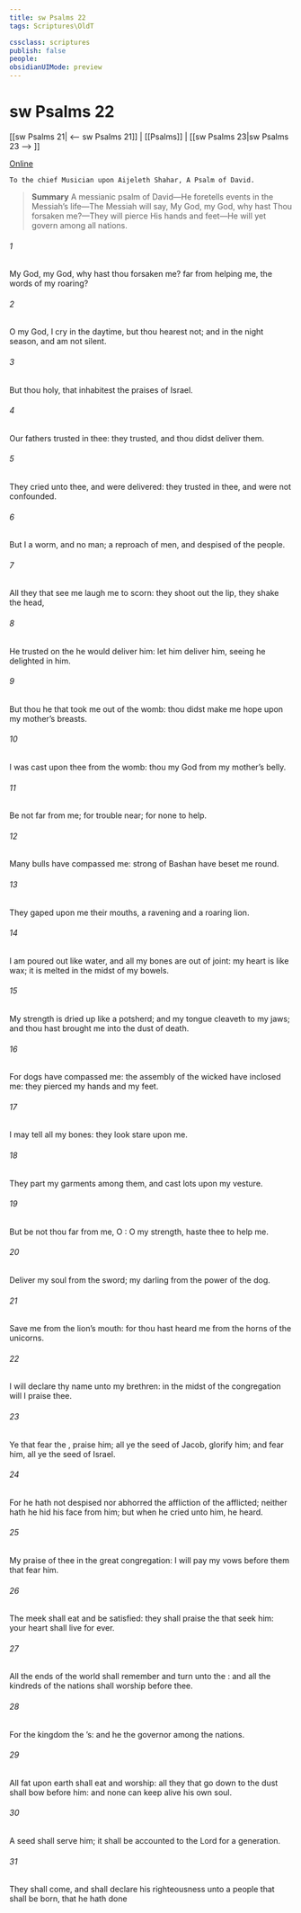 ```yaml
---
title: sw Psalms 22
tags: Scriptures\OldT

cssclass: scriptures
publish: false
people:
obsidianUIMode: preview
---
```


# sw Psalms 22
[[sw Psalms 21| <-- sw Psalms 21]] | [[Psalms]] | [[sw Psalms 23|sw Psalms 23 --> ]]

[Online](https://churchofjesuschrist.org/study/scriptures/ot/ps/22?lang=eng)

```
To the chief Musician upon Aijeleth Shahar, A Psalm of David.
```

> __Summary__
A messianic psalm of David—He foretells events in the Messiah’s life—The Messiah will say, My God, my God, why hast Thou forsaken me?—They will pierce His hands and feet—He will yet govern among all nations.

###### 1 
My God, my God, why hast thou forsaken me?  far from helping me,  the words of my roaring?

###### 2 
O my God, I cry in the daytime, but thou hearest not; and in the night season, and am not silent.

###### 3 
But thou  holy,  that inhabitest the praises of Israel.

###### 4 
Our fathers trusted in thee: they trusted, and thou didst deliver them.

###### 5 
They cried unto thee, and were delivered: they trusted in thee, and were not confounded.

###### 6 
But I  a worm, and no man; a reproach of men, and despised of the people.

###### 7 
All they that see me laugh me to scorn: they shoot out the lip, they shake the head, 

###### 8 
He trusted on the   he would deliver him: let him deliver him, seeing he delighted in him.

###### 9 
But thou  he that took me out of the womb: thou didst make me hope  upon my mother’s breasts.

###### 10 
I was cast upon thee from the womb: thou  my God from my mother’s belly.

###### 11 
Be not far from me; for trouble  near; for  none to help.

###### 12 
Many bulls have compassed me: strong  of Bashan have beset me round.

###### 13 
They gaped upon me  their mouths,  a ravening and a roaring lion.

###### 14 
I am poured out like water, and all my bones are out of joint: my heart is like wax; it is melted in the midst of my bowels.

###### 15 
My strength is dried up like a potsherd; and my tongue cleaveth to my jaws; and thou hast brought me into the dust of death.

###### 16 
For dogs have compassed me: the assembly of the wicked have inclosed me: they pierced my hands and my feet.

###### 17 
I may tell all my bones: they look  stare upon me.

###### 18 
They part my garments among them, and cast lots upon my vesture.

###### 19 
But be not thou far from me, O : O my strength, haste thee to help me.

###### 20 
Deliver my soul from the sword; my darling from the power of the dog.

###### 21 
Save me from the lion’s mouth: for thou hast heard me from the horns of the unicorns.

###### 22 
I will declare thy name unto my brethren: in the midst of the congregation will I praise thee.

###### 23 
Ye that fear the , praise him; all ye the seed of Jacob, glorify him; and fear him, all ye the seed of Israel.

###### 24 
For he hath not despised nor abhorred the affliction of the afflicted; neither hath he hid his face from him; but when he cried unto him, he heard.

###### 25 
My praise  of thee in the great congregation: I will pay my vows before them that fear him.

###### 26 
The meek shall eat and be satisfied: they shall praise the  that seek him: your heart shall live for ever.

###### 27 
All the ends of the world shall remember and turn unto the : and all the kindreds of the nations shall worship before thee.

###### 28 
For the kingdom  the ’s: and he  the governor among the nations.

###### 29 
All  fat upon earth shall eat and worship: all they that go down to the dust shall bow before him: and none can keep alive his own soul.

###### 30 
A seed shall serve him; it shall be accounted to the Lord for a generation.

###### 31 
They shall come, and shall declare his righteousness unto a people that shall be born, that he hath done 

